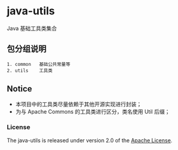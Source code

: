 # java-utils

Java 基础工具类集合

## 包分组说明

    1. common   基础公共常量等
    2. utils    工具类

## Notice

* 本项目中的工具类尽量依赖于其他开源实现进行封装；
* 为与 Apache Commons 的工具类进行区分，类名使用 Util 后缀；

### License

The java-utils is released under version 2.0 of the [Apache License][].

[Apache License]: http://www.apache.org/licenses/LICENSE-2.0
